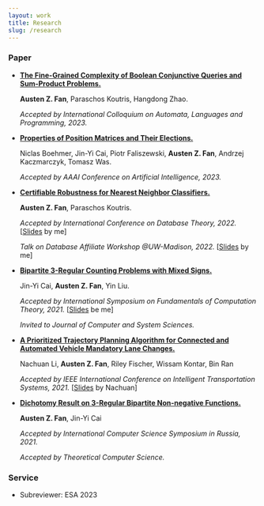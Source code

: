 ```yaml
---
layout: work
title: Research
slug: /research
---
```


### Paper
* [**The Fine-Grained Complexity of Boolean Conjunctive Queries and Sum-Product Problems.**](https://arxiv.org/abs/2304.14557)

  **Austen Z. Fan**, Paraschos Koutris, Hangdong Zhao.

  *Accepted by International Colloquium on Automata, Languages and Programming, 2023.*

* [**Properties of Position Matrices and Their Elections.**](https://arxiv.org/abs/2303.02538)

  Niclas Boehmer, Jin-Yi Cai, Piotr Faliszewski, **Austen Z. Fan**, Andrzej Kaczmarczyk, Tomasz Was.

  *Accepted by AAAI Conference on Artificial Intelligence, 2023.*


* [**Certifiable Robustness for Nearest Neighbor Classifiers.**](https://arxiv.org/abs/2201.04770)

  **Austen Z. Fan**, Paraschos Koutris.

  *Accepted by International Conference on Database Theory, 2022.* [[Slides](assets/slides/ICDT_2022_Presentation.pdf) by me]

  *Talk on Database Affiliate Workshop @UW-Madison, 2022.*  [[Slides](assets/slides/ICDT_2022_Presentation.pdf) by me]


* [**Bipartite 3-Regular Counting Problems with Mixed Signs.**](https://www.sciencedirect.com/science/article/abs/pii/S0022000023000144)

  Jin-Yi Cai, **Austen Z. Fan**, Yin Liu.

  *Accepted by International Symposium on Fundamentals of Computation Theory, 2021.* [[Slides](assets/slides/FCT_2021_Presentation.pdf) be me]

  *Invited to Journal of Computer and System Sciences.*
  

* [**A Prioritized Trajectory Planning Algorithm for Connected and Automated Vehicle Mandatory Lane Changes.**](https://ieeexplore.ieee.org/document/9564913)

  Nachuan Li, **Austen Z. Fan**, Riley Fischer, Wissam Kontar, Bin Ran

  *Accepted by IEEE International Conference on Intelligent Transportation Systems, 2021.* [[Slides](assets/slides/ITSC_2021_Presentation.pdf) by Nachuan]


* [**Dichotomy Result on 3-Regular Bipartite Non-negative Functions.**](https://www.sciencedirect.com/science/article/abs/pii/S0304397523000580)

  **Austen Z. Fan**, Jin-Yi Cai

  *Accepted by International Computer Science Symposium in Russia, 2021.*

  *Accepted by Theoretical Computer Science.*


### Service
* Subreviewer: ESA 2023


